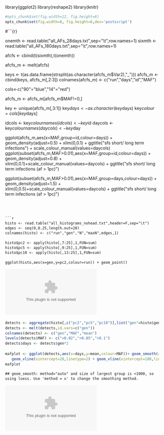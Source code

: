 library(ggplot2)
library(reshape2)
library(knitr)

```r
#opts_chunk$set(fig.width=12, fig.height=6)
opts_chunk$set(fig.width=8, fig.height=6,dev='postscript')
```

#```{r}

onemth <- read.table("all_AFs_28days.txt",sep="\t",row.names=1)
sixmth <- read.table("all_AFs_180days.txt",sep="\t",row.names=1)

afcfs <- cbind(t(sixmth),t(onemth))

afcfs_m <- melt(afcfs)

keys <- t(as.data.frame(strsplit(as.character(afcfs_m$Var2),"_")))
afcfs_m <- cbind(keys, afcfs_m[,2:3])
colnames(afcfs_m) <- c("run","days","id","MAF")

cols<-c("90"="blue","14"="red")

afcfs_m <- afcfs_m[afcfs_m$MAF!=0,]

key <- unique(afcfs_m[,3:1])
key$days <- as.character(key$days)
key$colour=cols[key$days]

idcols <- key$colour
names(idcols) <- key$id
daycols <- key$colour
names(daycols) <- key$day


ggplot(afcfs_m,aes(x=MAF,group=id,colour=days)) + geom_density(adjust=0.5) + xlim(0,0.1) +  ggtitle("sfs short/ long term infections") + scale_colour_manual(values=daycols)
ggplot(subset(afcfs_m,MAF>0.01),aes(x=MAF,group=id,colour=days)) + geom_density(adjust=0.8) + xlim(0,0.1)+scale_colour_manual(values=daycols) + ggtitle("sfs  short/ long term infections (af > 1pc)")

ggplot(subset(afcfs_m,MAF>0.01),aes(x=MAF,group=days,colour=days)) + geom_density(adjust=1.5) + xlim(0,0.5)+scale_colour_manual(values=daycols) + ggtitle("sfs  short/ long term infections (af > 1pc)")


```



```r
histo <- read.table("all_histograms_nohead.txt",header=F,sep="\t")
edges <- seq(0,0.25,length.out=20)
colnames(histo) <- c("run","gen","N","maxN",edges,1)

histo$pc2 <- apply(histo[,7:25],1,FUN=sum)
histo$pc5 <- apply(histo[,9:25],1,FUN=sum)
histo$pc10 <- apply(histo[,13:25],1,FUN=sum)

ggplot(histo,aes(x=gen,y=pc2,colour=run)) + geom_point()
```

![plot of chunk unnamed-chunk-1](figure/unnamed-chunk-1-1.eps) 

```r
detects <- aggregate(histo[,c("pc2","pc5","pc10")],list("gen"=histo$gen),FUN=mean)
detects <- melt(detects,id.vars=c("gen"))
colnames(detects) <- c("gen","MAF","mean")
levels(detects$MAF) <- c(">0.02",">0.05",">0.1")
detects$days <- detects$gen*2

mafplot <- ggplot(detects,aes(x=days,y=mean,colour=MAF))+ geom_smooth(adjust=0.8) + geom_point() +
   geom_vline(xintercept=28,linetype=2) + geom_vline(xintercept=180,linetype=2) + theme(legend.position="bottom")
mafplot
```

```
## geom_smooth: method="auto" and size of largest group is <1000, so using loess. Use 'method = x' to change the smoothing method.
```

![plot of chunk unnamed-chunk-1](figure/unnamed-chunk-1-2.eps) 
